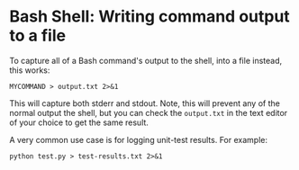 Bash Shell: Writing command output to a file
===============================================

To capture all of a Bash command's output to the shell, into a file instead, this works:

```:bash
MYCOMMAND > output.txt 2>&1
```

This will capture both stderr and stdout. Note, this will prevent any of the normal output the shell, but you can check the `output.txt` in the text editor of your choice to get the same result.

A very common use case is for logging unit-test results. For example:

```
python test.py > test-results.txt 2>&1
```

